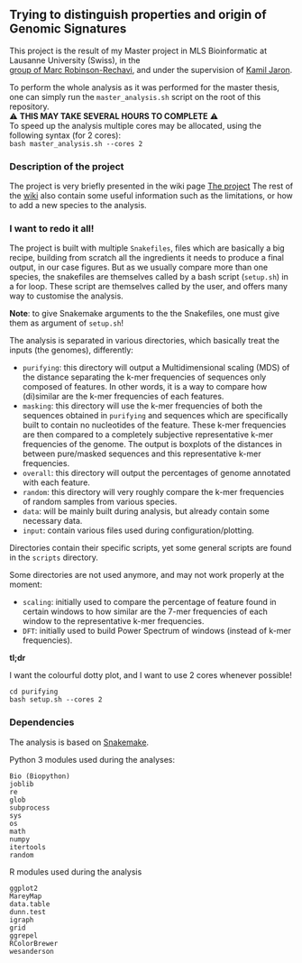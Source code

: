 ##  Trying to distinguish properties and origin of Genomic Signatures

This project is the result of my Master project in MLS Bioinformatic at Lausanne University (Swiss), in the  
[group of Marc Robinson-Rechavi](https://www.unil.ch/dee/robinson-rechavi-group), 
and under the supervision of [Kamil Jaron](https://github.com/KamilSJaron).

To perform the whole analysis as it was performed for the master thesis, one can simply run the 
`master_analysis.sh` script on the root of this repository.  
&#9888; **THIS MAY TAKE SEVERAL HOURS TO COMPLETE** &#9888;  
To speed up the analysis multiple cores may be allocated, using the following syntax (for 2 cores):  
`bash master_analysis.sh --cores 2`

### Description of the project
The project is very briefly presented in the wiki page [The project](https://github.com/UrsusSalificus/SignatureOrigene/wiki/The-project) 
The rest of the [wiki](https://github.com/UrsusSalificus/SignatureOrigene/wiki) also contain some useful information
such as the limitations, or how to add a new species to the analysis.

 
### I want to redo it all!
The project is built with multiple `Snakefiles`, files which are basically a big recipe, building from scratch all 
the ingredients it needs to produce a final output, in our case figures. 
But as we usually compare more than one species,
the snakefiles are themselves called by a bash script (`setup.sh`) in a for loop. 
These script are themselves called by the user, and offers many way to customise the analysis.

**Note**: to give Snakemake arguments to the the Snakefiles, one must give them as argument of `setup.sh`!

The analysis is separated in various directories, which basically treat the inputs (the genomes), differently:
- `purifying`: this directory will output a Multidimensional scaling (MDS) of the distance separating the k-mer 
frequencies of sequences only composed of features. In other words, it is a way to compare how (di)similar are 
the k-mer frequencies of each features.
- `masking`: this directory will use the k-mer frequencies of both the sequences obtained in `purifying` and
sequences which are specifically built to contain no nucleotides of the feature. 
These k-mer frequencies are then compared to a completely subjective representative k-mer frequencies of the genome.
The output is boxplots of the distances in between pure/masked sequences and this representative k-mer frequencies.
- `overall`:  this directory will output the percentages of genome annotated with each feature.
- `random`: this directory will very roughly compare the k-mer frequencies of random samples from various species.
- `data`: will be mainly built during analysis, but already contain some necessary data.
- `input`: contain various files used during configuration/plotting.

Directories contain their specific scripts, yet some general scripts are found in the `scripts` directory.

Some directories are not used anymore, and may not work properly at the moment:
- `scaling`: initially used to compare the percentage of feature found in certain windows to how similar are 
the 7-mer frequencies of each window to the representative k-mer frequencies.
- `DFT`: initially used to build Power Spectrum of windows (instead of k-mer frequencies).
  
**tl;dr**

I want the colourful dotty plot, and I want to use 2 cores whenever possible!
```
cd purifying
bash setup.sh --cores 2
```

### Dependencies
The analysis is based on [Snakemake](http://snakemake.readthedocs.io/en/stable/getting_started/installation.html).

Python 3 modules used during the analyses:
```
Bio (Biopython)
joblib
re
glob
subprocess
sys
os
math
numpy
itertools
random
```

R modules used during the analysis
```
ggplot2
MareyMap
data.table
dunn.test
igraph
grid
ggrepel
RColorBrewer
wesanderson
```
